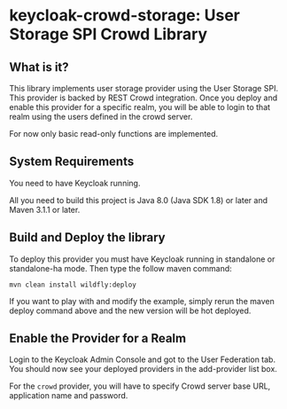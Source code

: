keycloak-crowd-storage: User Storage SPI Crowd Library
========================================================

What is it?
-----------

This library implements user storage provider using the User Storage SPI.  This provider is backed by REST Crowd integration.  Once you deploy and enable this provider for a specific realm, you will be able to login to that realm using the users defined in the crowd server.

For now only basic read-only functions are implemented.

System Requirements
-------------------

You need to have <span>Keycloak</span> running.

All you need to build this project is Java 8.0 (Java SDK 1.8) or later and Maven 3.1.1 or later.


Build and Deploy the library
-------------------------------

To deploy this provider you must have <span>Keycloak</span> running in standalone or standalone-ha mode. Then type the follow maven command:

   ````
   mvn clean install wildfly:deploy
   ````
If you want to play with and modify the example, simply rerun the maven deploy command above and the new version will be hot deployed.

Enable the Provider for a Realm
-------------------------------
Login to the <span>Keycloak</span> Admin Console and got to the User Federation tab.   You should now see your deployed providers in the add-provider list box.

For the `crowd` provider, you will have to specify Crowd server base URL, application name and password.
